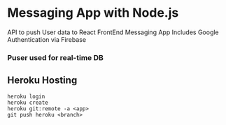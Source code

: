 # Messaging App with Node.js
API to push User data to React FrontEnd Messaging App
Includes Google Authentication via Firebase

### Puser used for real-time DB

## Heroku Hosting
```console
heroku login
heroku create
heroku git:remote -a <app>
git push heroku <branch>
```
